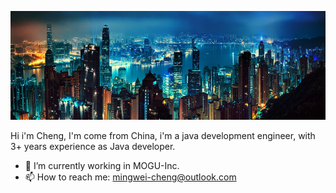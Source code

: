 ![Banner](https://raw.githubusercontent.com/mingwei-cheng/mingwei-cheng/master/banner.jpg)

Hi i'm Cheng, I'm come from China, i'm a java development engineer, with 3+ years experience as Java developer.

- 🔭 I’m currently working in MOGU-Inc.
- 📫 How to reach me: mingwei-cheng@outlook.com

<!--
**mingwei-cheng/mingwei-cheng** is a ✨ _special_ ✨ repository because its `README.md` (this file) appears on your GitHub profile.

Here are some ideas to get you started:

- 🔭 I’m currently working on ...
- 🌱 I’m currently learning ...
- 👯 I’m looking to collaborate on ...
- 🤔 I’m looking for help with ...
- 💬 Ask me about ...
- 📫 How to reach me: ...
- 😄 Pronouns: ...
- ⚡ Fun fact: ...
-->
